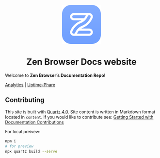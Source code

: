 <div align="center">
<picture>
    <img src="./zen-alpha-blue.svg" width="128px">
</picture>
</div>
<h1 align="center">
Zen Browser Docs website
</h1>

Welcome to **Zen Browser’s Documentation Repo!** 

[Analytics](https://plausible.io/docs.zen-browser.app) | [Uptime-Phare](https://zen-browser.status.phare.io/)

## Contributing

This site is built with [Quartz 4.0](https://quartz.jzhao.xyz/). Site content is written in Markdown format located in `content`. 
If you would like to contribute see: [Getting Started with Documentation Contributions](https://docs.zen-browser.app/contribute/docs)

For local preivew:

```bash
npm i
# for preview
npx quartz build --serve
```
